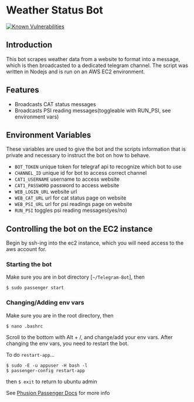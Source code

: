 # Weather Status Bot
[![Known Vulnerabilities](https://snyk.io/test/github/adohqsigs/Telegram-Bot/badge.svg?targetFile=package.json)](https://snyk.io/test/github/adohqsigs/Telegram-Bot?targetFile=package.json)

## Introduction

This bot scrapes weather data from a website to format into a message, which is then broadcasted to a dedicated telegram channel. 
The script was written in Nodejs and is run on an AWS EC2 environment.

## Features

- Broadcasts CAT status messages
- Broadcasts PSI reading messages(toggleable with RUN_PSI, see environment vars)

## Environment Variables

These variables are used to give the bot and the scripts information that is private and necessary to instruct the bot on how to behave.

- `BOT_TOKEN` unique token for telegraf api to recognize which bot to use
- `CHANNEL_ID` unique id for bot to access correct channel
- `CAT1_USERNAME` username to access website
- `CAT1_PASSWORD` password to access website
- `WEB_LOGIN_URL` website url
- `WEB_CAT_URL` url for cat status page on website
- `WEB_PSI_URL` url for psi readings page on website
- `RUN_PSI` toggles psi reading messages(yes/no)

## Controlling the bot on the EC2 instance

Begin by ssh-ing into the ec2 instance, which you will need access to the aws account for.

### Starting the bot

Make sure you are in bot directory [`~/Telegram-Bot`], then

```
$ sudo passenger start
```

### Changing/Adding env vars

Make sure you are in the root directory, then
```
$ nano .bashrc
```
Scroll to the bottom with Alt + /, and change/add your env vars.
After changing the env vars, you need to restart the bot.

To do `restart-app`...
```
$ sudo -E -u appuser -H bash -l
$ passenger-config restart-app
```
then `$ exit` to return to ubuntu admin

See [Phusion Passenger Docs](https://www.phusionpassenger.com/library/) for more info
